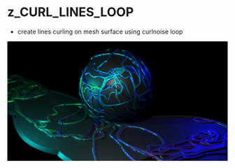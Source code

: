 # z_CURL_LINES_LOOP
- create lines curling on mesh surface using curlnoise loop

![z_CURL_LINES_LOOP](https://raw.githubusercontent.com/CorvaeOboro/zenv/master/hip/z_CURL_LINES_LOOP/z_CURL_LINES_LOOP.jpg?raw=true "z_CURL_LINES_LOOP")

